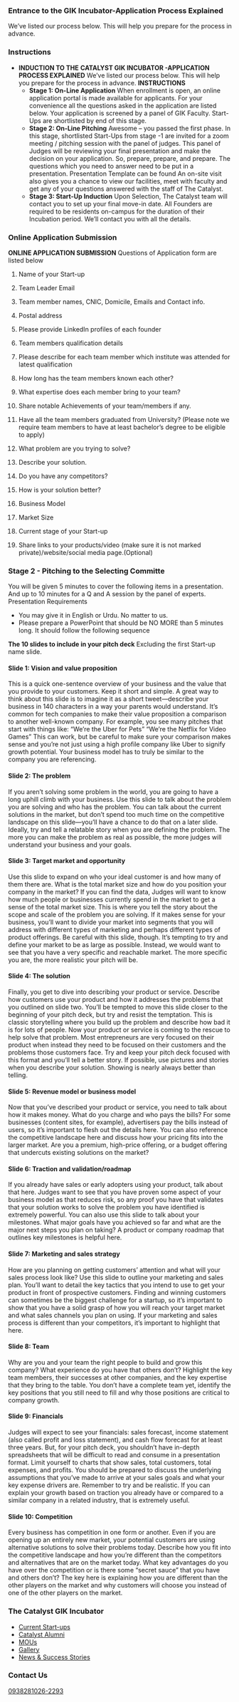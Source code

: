 ### Entrance to the GIK Incubator-Application Process Explained
We’ve listed our process below. This will help you prepare for the process in advance.
### Instructions
  * **INDUCTION TO THE** **CATALYST GIK INCUBATOR -APPLICATION PROCESS EXPLAINED**
We’ve listed our process below. This will help you prepare for the process in advance.
**INSTRUCTIONS**
    * **Stage 1: On-Line Application**
When enrollment is open, an online application portal is made available for applicants. For your convenience all the questions asked in the application are listed below. Your application is screened by a panel of GIK Faculty. Start-Ups are shortlisted by end of this stage.
    * **Stage 2: On-Line Pitching**
Awesome – you passed the first phase. In this stage, shortlisted Start-Ups from stage -1 are invited for a zoom meeting / pitching session with the panel of judges. This panel of Judges will be reviewing your final presentation and make the decision on your application. So, prepare, prepare, and prepare.
The questions which you need to answer need to be put in a presentation. Presentation Template can be found 
An on-site visit also gives you a chance to view our facilities, meet with faculty and get any of your questions answered with the staff of The Catalyst.
    * **Stage 3: Start-Up Induction**
Upon Selection, The Catalyst team will contact you to set up your final move-in date. All Founders are required to be residents on-campus for the duration of their Incubation period. We’ll contact you with all the details.


### Online Application Submission
**ONLINE APPLICATION SUBMISSION**
Questions of Application form are listed below
  1. Name of your Start-up
  2. Team Leader Email
  3. Team member names, CNIC, Domicile, Emails and Contact info.
  4. Postal address
  5. Please provide LinkedIn profiles of each founder
  6. Team members qualification details
  7. Please describe for each team member which institute was attended for latest qualification
  8. How long has the team members known each other?
  9. What expertise does each member bring to your team?
  10. Share notable Achievements of your team/members if any.
  11. Have all the team members graduated from University? (Please note we require team members to have at least bachelor’s degree to be eligible to apply)


  1. What problem are you trying to solve?
  2. Describe your solution.
  3. Do you have any competitors?
  4. How is your solution better?
  5. Business Model
  6. Market Size
  7. Current stage of your Start-up
  8. Share links to your products/video (make sure it is not marked private)/website/social media page.(Optional)


### Stage 2 - Pitching to the Selecting Committe
You will be given 5 minutes to cover the following items in a presentation. And up to 10 minutes for a Q and A session by the panel of experts.
Presentation Requirements
  * You may give it in English or Urdu. No matter to us.
  * Please prepare a PowerPoint that should be NO MORE than 5 minutes long. It should follow the following sequence


**The 10 slides to include in your pitch deck**
Excluding the first Start-up name slide.
#### **Slide 1: Vision and value proposition**
This is a quick one-sentence overview of your business and the value that you provide to your customers. Keep it short and simple. A great way to think about this slide is to imagine it as a short tweet—describe your business in 140 characters in a way your parents would understand.
It’s common for tech companies to make their value proposition a comparison to another well-known company. For example, you see many pitches that start with things like:
“We’re the Uber for Pets”
“We’re the Netflix for Video Games”
This can work, but be careful to make sure your comparison makes sense and you’re not just using a high profile company like Uber to signify growth potential. Your business model has to truly be similar to the company you are referencing.
#### **Slide 2: The problem**
If you aren’t solving some problem in the world, you are going to have a long uphill climb with your business.
Use this slide to talk about the problem you are solving and who has the problem. You can talk about the current solutions in the market, but don’t spend too much time on the competitive landscape on this slide—you’ll have a chance to do that on a later slide.
Ideally, try and tell a relatable story when you are defining the problem. The more you can make the problem as real as possible, the more judges will understand your business and your goals.
#### **Slide 3: Target market and opportunity**
Use this slide to expand on who your ideal customer is and how many of them there are. What is the total market size and how do you position your company in the market? If you can find the data, Judges will want to know how much people or businesses currently spend in the market to get a sense of the total market size. This is where you tell the story about the scope and scale of the problem you are solving.
If it makes sense for your business, you’ll want to divide your market into segments that you will address with different types of marketing and perhaps different types of product offerings.
Be careful with this slide, though. It’s tempting to try and define your market to be as large as possible. Instead, we would want to see that you have a very specific and reachable market. The more specific you are, the more realistic your pitch will be.
#### **Slide 4: The solution**
Finally, you get to dive into describing your product or service. Describe how customers use your product and how it addresses the problems that you outlined on slide two.
You’ll be tempted to move this slide closer to the beginning of your pitch deck, but try and resist the temptation. This is classic storytelling where you build up the problem and describe how bad it is for lots of people. Now your product or service is coming to the rescue to help solve that problem.
Most entrepreneurs are very focused on their product when instead they need to be focused on their customers and the problems those customers face. Try and keep your pitch deck focused with this format and you’ll tell a better story.
If possible, use pictures and stories when you describe your solution. Showing is nearly always better than telling.
#### **Slide 5: Revenue model or business model**
Now that you’ve described your product or service, you need to talk about how it makes money. What do you charge and who pays the bills? For some businesses (content sites, for example), advertisers pay the bills instead of users, so it’s important to flesh out the details here.
You can also reference the competitive landscape here and discuss how your pricing fits into the larger market. Are you a premium, high-price offering, or a budget offering that undercuts existing solutions on the market?
#### **Slide 6: Traction and validation/roadmap**
If you already have sales or early adopters using your product, talk about that here. Judges want to see that you have proven some aspect of your business model as that reduces risk, so any proof you have that validates that your solution works to solve the problem you have identified is extremely powerful.
You can also use this slide to talk about your milestones. What major goals have you achieved so far and what are the major next steps you plan on taking? A product or company roadmap that outlines key milestones is helpful here.
#### **Slide 7: Marketing and sales strategy**
How are you planning on getting customers’ attention and what will your sales process look like? Use this slide to outline your marketing and sales plan. You’ll want to detail the key tactics that you intend to use to get your product in front of prospective customers.
Finding and winning customers can sometimes be the biggest challenge for a startup, so it’s important to show that you have a solid grasp of how you will reach your target market and what sales channels you plan on using.
If your marketing and sales process is different than your competitors, it’s important to highlight that here.
#### **Slide 8: Team**
Why are you and your team the right people to build and grow this company? What experience do you have that others don’t? Highlight the key team members, their successes at other companies, and the key expertise that they bring to the table.
You don’t have a complete team yet, identify the key positions that you still need to fill and why those positions are critical to company growth.
#### **Slide 9: Financials**
Judges will expect to see your financials: sales forecast, income statement (also called profit and loss statement), and cash flow forecast for at least three years.
But, for your pitch deck, you shouldn’t have in-depth spreadsheets that will be difficult to read and consume in a presentation format. Limit yourself to charts that show sales, total customers, total expenses, and profits.
You should be prepared to discuss the underlying assumptions that you’ve made to arrive at your sales goals and what your key expense drivers are.
Remember to try and be realistic. If you can explain your growth based on traction you already have or compared to a similar company in a related industry, that is extremely useful.
#### **Slide 10: Competition**
Every business has competition in one form or another. Even if you are opening up an entirely new market, your potential customers are using alternative solutions to solve their problems today.
Describe how you fit into the competitive landscape and how you’re different than the competitors and alternatives that are on the market today. What key advantages do you have over the competition or is there some “secret sauce” that you have and others don’t?
The key here is explaining how you are different than the other players on the market and why customers will choose you instead of one of the other players on the market.
### The Catalyst GIK Incubator
  * [Current Start-ups](https://giki.edu.pk/the-catalyst-gik-incubator/incubated-start-ups/)
  * [Catalyst Alumni](https://giki.edu.pk/the-catalyst-gik-incubator/the-catalyst-alumni/)
  * [MOUs](https://giki.edu.pk/the-catalyst-gik-incubator/mous/)
  * [Gallery](https://giki.edu.pk/the-catalyst-gik-incubator/gallery/)
  * [News & Success Stories](https://giki.edu.pk/the-catalyst-gik-incubator/the-incubated-news/)


### Contact Us
[ 0938281026-2293](callto:0938281026)
